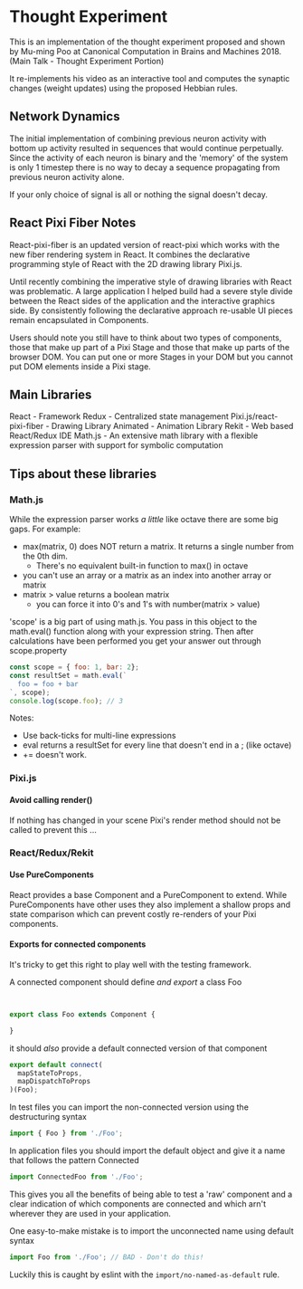 # Thought Experiment

This is an implementation of the thought experiment proposed and shown by
Mu-ming Poo at Canonical Computation in Brains and Machines 2018. 
(Main Talk - Thought Experiment Portion)

It re-implements his video as an interactive tool and computes the synaptic
changes (weight updates) using the proposed Hebbian rules.

## Network Dynamics

The initial implementation of combining previous neuron activity with bottom up
activity resulted in sequences that would continue perpetually. Since the activity
of each neuron is binary and the 'memory' of the system is only 1 timestep there
is no way to decay a sequence propagating from previous neuron activity alone.

If your only choice of signal is all or nothing the signal doesn't decay.

## React Pixi Fiber Notes

React-pixi-fiber is an updated version of react-pixi which works with the
new fiber rendering system in React. It combines the declarative programming
style of React with the 2D drawing library Pixi.js.

Until recently combining the imperative style of drawing libraries with React
was problematic. A large application I helped build had a severe style divide
between the React sides of the application and the interactive graphics side.
By consistently following the declarative approach re-usable UI pieces remain
encapsulated in Components.

Users should note you still have to think about two types of components, those
that make up part of a Pixi Stage and those that make up parts of the browser
DOM. You can put one or more Stages in your DOM but you cannot put DOM elements
inside a Pixi stage.

## Main Libraries

React - Framework
Redux - Centralized state management
Pixi.js/react-pixi-fiber - Drawing Library
Animated - Animation Library
Rekit - Web based React/Redux IDE
Math.js - An extensive math library with a flexible expression parser with support for symbolic computation

## Tips about these libraries

### Math.js

While the expression parser works *a little* like octave there are some big gaps. For example:

 - max(matrix, 0) does NOT return a matrix. It returns a single number from the 0th dim.
   - There's no equivalent built-in function to max() in octave
 - you can't use an array or a matrix as an index into another array or matrix
 - matrix > value returns a boolean matrix
   - you can force it into 0's and 1's with number(matrix > value)

'scope' is a big part of using math.js. You pass in this object to the math.eval() function
along with your expression string. Then after calculations have been performed you
get your answer out through scope.property

```js
const scope = { foo: 1, bar: 2};
const resultSet = math.eval(`
  foo = foo + bar
`, scope);
console.log(scope.foo); // 3
```

Notes:
 - Use back-ticks for multi-line expressions
 - eval returns a resultSet for every line that doesn't end in a ; (like octave)
 - += doesn't work.


### Pixi.js

#### Avoid calling render()

If nothing has changed in your scene Pixi's render method should not be called
to prevent this ...

### React/Redux/Rekit

#### Use PureComponents

React provides a base Component and a PureComponent to extend. While PureComponents
have other uses they also implement a shallow props and state comparison which
can prevent costly re-renders of your Pixi components.

#### Exports for connected components

It's tricky to get this right to play well with the testing framework.

A connected component should define *and export* a class Foo

```js


export class Foo extends Component {

}
```

it should *also* provide a default connected version of that component

```js
export default connect(
  mapStateToProps,
  mapDispatchToProps
)(Foo);
```

In test files you can import the non-connected version using the destructuring syntax

```js
import { Foo } from './Foo';
```

In application files you should import the default object and give it a name that follows the pattern Connected<Classname>

```js
import ConnectedFoo from './Foo';
```

This gives you all the benefits of being able to test a 'raw' component and a clear indication of which components are
connected and which arn't wherever they are used in your application.

One easy-to-make mistake is to import the unconnected name using default syntax

```js
import Foo from './Foo'; // BAD - Don't do this!
```

Luckily this is caught by eslint with the `import/no-named-as-default` rule.





